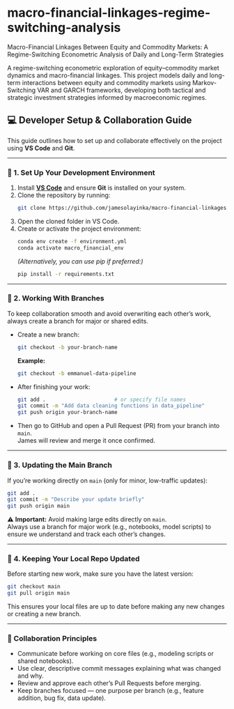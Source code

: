 # macro-financial-linkages-regime-switching-analysis
Macro-Financial Linkages Between Equity and Commodity Markets: A Regime-Switching Econometric Analysis of Daily and Long-Term Strategies

A regime-switching econometric exploration of equity–commodity market dynamics and macro-financial linkages.
This project models daily and long-term interactions between equity and commodity markets using Markov-Switching VAR and GARCH frameworks, developing both tactical and strategic investment strategies informed by macroeconomic regimes.

## 💻 Developer Setup & Collaboration Guide

This guide outlines how to set up and collaborate effectively on the project using **VS Code** and **Git**.

---

### 🧩 1. Set Up Your Development Environment

1. Install [**VS Code**](https://code.visualstudio.com/) and ensure **Git** is installed on your system.
2. Clone the repository by running:
   ```bash
   git clone https://github.com/jamesolayinka/macro-financial-linkages-regime-switching-analysis.git
   ```
3. Open the cloned folder in VS Code.
4. Create or activate the project environment:
   ```bash
   conda env create -f environment.yml
   conda activate macro_financial_env
   ```
   *(Alternatively, you can use pip if preferred:)*
   ```bash
   pip install -r requirements.txt
   ```

---

### 🌿 2. Working With Branches

To keep collaboration smooth and avoid overwriting each other’s work, always create a branch for major or shared edits.

- Create a new branch:

  ```bash
  git checkout -b your-branch-name
  ```

  **Example:**

  ```bash
  git checkout -b emmanuel-data-pipeline
  ```

- After finishing your work:

  ```bash
  git add .                      # or specify file names
  git commit -m "Add data cleaning functions in data_pipeline"
  git push origin your-branch-name
  ```

- Then go to GitHub and open a Pull Request (PR) from your branch into `main`.\
  James will review and merge it once confirmed.

---

### 🚀 3. Updating the Main Branch

If you’re working directly on `main` (only for minor, low-traffic updates):

```bash
git add .
git commit -m "Describe your update briefly"
git push origin main
```

⚠️ **Important:** Avoid making large edits directly on `main`.\
Always use a branch for major work (e.g., notebooks, model scripts) to ensure we understand and track each other’s changes.

---

### 🔄 4. Keeping Your Local Repo Updated

Before starting new work, make sure you have the latest version:

```bash
git checkout main
git pull origin main
```

This ensures your local files are up to date before making any new changes or creating a new branch.

---

### 🤝 Collaboration Principles

- Communicate before working on core files (e.g., modeling scripts or shared notebooks).
- Use clear, descriptive commit messages explaining what was changed and why.
- Review and approve each other’s Pull Requests before merging.
- Keep branches focused — one purpose per branch (e.g., feature addition, bug fix, data update).

